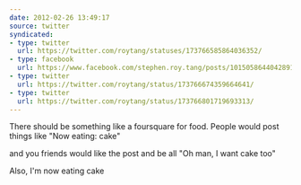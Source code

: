 ```yaml
---
date: 2012-02-26 13:49:17
source: twitter
syndicated:
- type: twitter
  url: https://twitter.com/roytang/statuses/173766585864036352/
- type: facebook
  url: https://www.facebook.com/stephen.roy.tang/posts/10150586440428912
- type: twitter
  url: https://twitter.com/roytang/status/173766674359664641/
- type: twitter
  url: https://twitter.com/roytang/status/173766801719693313/
---
```


There should be something like a foursquare for food. People would post things like "Now eating: cake"

and you friends would like the post and be all "Oh man, I want cake too"

Also, I'm now eating cake